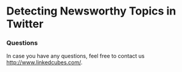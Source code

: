 Detecting Newsworthy Topics in Twitter
======================================


### Questions

In case you have any questions, feel free to contact us http://www.linkedcubes.com/.